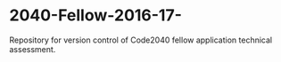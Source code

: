 # 2040-Fellow-2016-17-
Repository for version control of Code2040 fellow application technical assessment. 

